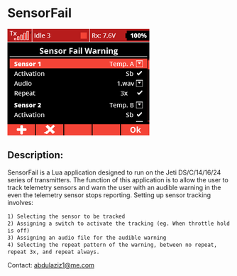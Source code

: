 # SensorFail


![alt text](https://github.com/aziz76/SensorFail/blob/master/SensorFail.png "SensorFail")

Description:
------------

SensorFail is a Lua application designed to run on the Jeti DS/C/14/16/24 series of transmitters. The function of this application is to allow the user to track telemetry sensors and warn the user with an audible warning in the even the telemetry sensor stops reporting. Setting up sensor tracking involves: 

	1) Selecting the sensor to be tracked
	2) Assigning a switch to activate the tracking (eg. When throttle hold is off)
	3) Assigning an audio file for the audible warning
	4) Selecting the repeat pattern of the warning, between no repeat, repeat 3x, and repeat always.

Contact: abdulaziz1@me.com
